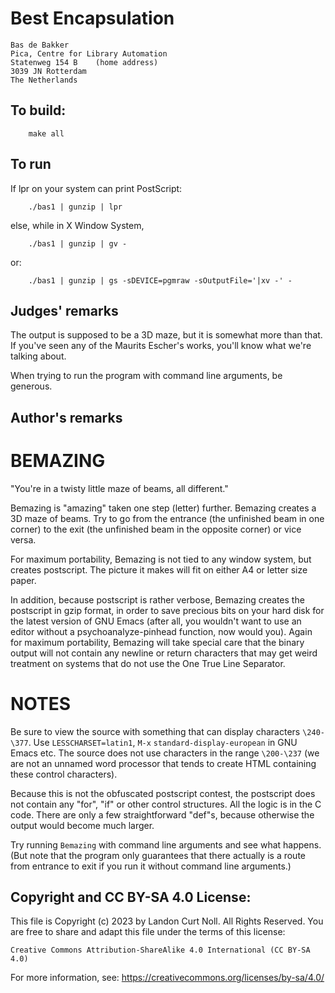 # Best Encapsulation

    Bas de Bakker
    Pica, Centre for Library Automation
    Statenweg 154 B    (home address)
    3039 JN Rotterdam
    The Netherlands

## To build:

        make all

## To run

If lpr on your system can print PostScript:

	    ./bas1 | gunzip | lpr

else, while in X Window System,

	    ./bas1 | gunzip | gv -
or:

	    ./bas1 | gunzip | gs -sDEVICE=pgmraw -sOutputFile='|xv -' -

## Judges' remarks

The output is supposed to be a 3D maze, but it is somewhat more
than that. If you've seen any of the Maurits Escher's works,
you'll know what we're talking about.

When trying to run the program with command line arguments, be generous.

## Author's remarks

BEMAZING
========

"You're in a twisty little maze of beams, all different."

Bemazing is "amazing" taken one step (letter) further.  Bemazing
creates a 3D maze of beams.  Try to go from the entrance (the
unfinished beam in one corner) to the exit (the unfinished beam in the
opposite corner) or vice versa.

For maximum portability, Bemazing is not tied to any window system,
but creates postscript.  The picture it makes will fit on either A4 or
letter size paper.

In addition, because postscript is rather verbose, Bemazing creates
the postscript in gzip format, in order to save precious bits on your
hard disk for the latest version of GNU Emacs (after all, you wouldn't
want to use an editor without a psychoanalyze-pinhead function, now
would you).  Again for maximum portability, Bemazing will take special
care that the binary output will not contain any newline or return
characters that may get weird treatment on systems that do not use the
One True Line Separator.

NOTES
=====

Be sure to view the source with something that can display characters
`\240-\377`.  Use `LESSCHARSET=latin1`, `M-x` `standard-display-european` in
GNU Emacs etc.  The source does not use characters in the range
`\200-\237` (we are not an unnamed word processor that tends to create
HTML containing these control characters).

Because this is not the obfuscated postscript contest, the postscript
does not contain any "for", "if" or other control structures.  All the
logic is in the C code.  There are only a few straightforward "def"s,
because otherwise the output would become much larger.

Try running `Bemazing` with command line arguments and see what
happens.  (But note that the program only guarantees that there
actually is a route from entrance to exit if you run it without
command line arguments.)

## Copyright and CC BY-SA 4.0 License:

This file is Copyright (c) 2023 by Landon Curt Noll.  All Rights Reserved.
You are free to share and adapt this file under the terms of this license:

    Creative Commons Attribution-ShareAlike 4.0 International (CC BY-SA 4.0)

For more information, see: https://creativecommons.org/licenses/by-sa/4.0/
